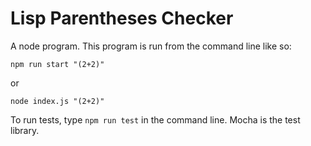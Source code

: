 # Lisp Parentheses Checker

A node program. This program is run from the command line like so:

```
npm run start "(2+2)"
```

or

```
node index.js "(2+2)"
```

To run tests, type `npm run test` in the command line. Mocha is the test library.
